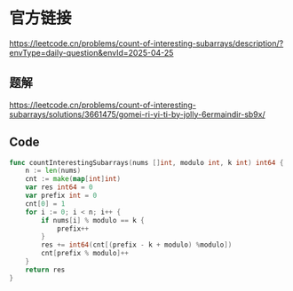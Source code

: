 # 官方链接
https://leetcode.cn/problems/count-of-interesting-subarrays/description/?envType=daily-question&envId=2025-04-25

## 题解
https://leetcode.cn/problems/count-of-interesting-subarrays/solutions/3661475/gomei-ri-yi-ti-by-jolly-6ermaindir-sb9x/

## Code
```go
func countInterestingSubarrays(nums []int, modulo int, k int) int64 {
    n := len(nums)
    cnt := make(map[int]int)
    var res int64 = 0
    var prefix int = 0
    cnt[0] = 1
    for i := 0; i < n; i++ {
        if nums[i] % modulo == k {
            prefix++
        }
        res += int64(cnt[(prefix - k + modulo) %modulo])
        cnt[prefix % modulo]++
    }
    return res
}
```